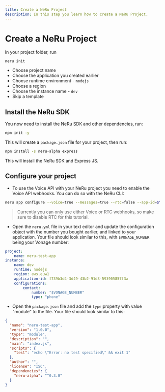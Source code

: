 ```yaml
---
title: Create a NeRu Project
description: In this step you learn how to create a NeRu Project.
---
```


# Create a NeRu Project

In your project folder, run

```
neru init
```

- Choose project name
- Choose the application you created earlier
- Choose runtime environment - `nodejs`
- Choose a region
- Choose the instance name - `dev`
- Skip a template

## Install the NeRu SDK

You now need to install the NeRu SDK and other dependencies, run:

```sh
npm init -y
```

This will create a `package.json` file for your project, then run:

```sh
npm install -s neru-alpha express
```

This will install the NeRu SDK and Express JS.

## Configure your project 

- To use the Voice API with your NeRu project you need to enable the Voice API webhooks. You can do so with the NeRu CLI:

```sh
neru app configure --voice=true --messages=true --rtc=false --app-id=$YOUR_VONAGE_APP_ID
```

> Currently you can only use either Voice or RTC webhooks, so make sure to disable RTC for this tutorial.

- Open the `neru.yml` file in your text editor and update the configuration object with the number you bought earlier, and linked to your application. Your file should look similar to this, with `$VONAGE_NUMBER` being your Vonage number:

```yml
project:
    name: neru-test-app
instance:
    name: dev
    runtime: nodejs
    region: aws.euw1
    application-id: f739b3d4-3d49-43b2-91d3-593905857f3a
    configurations:
        contact:
            number: "$VONAGE_NUMBER"
            type: "phone"
```

- Open the `package.json` file and add the `type` property with value "module" to the file. Your file should look similar to this:

```json
{
  "name": "neru-test-app",
  "version": "1.0.0",
  "type": "module",
  "description": "",
  "main": "index.js",
  "scripts": {
    "test": "echo \"Error: no test specified\" && exit 1"
  },
  "author": "",
  "license": "ISC",
  "dependencies": {
    "neru-alpha": "^0.3.0"
  }
}
```